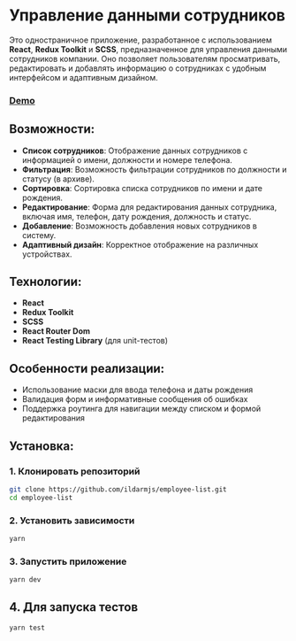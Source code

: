 # Управление данными сотрудников

Это одностраничное приложение, разработанное с использованием **React**, **Redux Toolkit** и **SCSS**, предназначенное для управления данными сотрудников компании. Оно позволяет пользователям просматривать, редактировать и добавлять информацию о сотрудниках с удобным интерфейсом и адаптивным дизайном.

### [Demo](https://employee-list-rouge.vercel.app/)

## Возможности:

- **Список сотрудников**: Отображение данных сотрудников с информацией о имени, должности и номере телефона.
- **Фильтрация**: Возможность фильтрации сотрудников по должности и статусу (в архиве).
- **Сортировка**: Сортировка списка сотрудников по имени и дате рождения.
- **Редактирование**: Форма для редактирования данных сотрудника, включая имя, телефон, дату рождения, должность и статус.
- **Добавление**: Возможность добавления новых сотрудников в систему.
- **Адаптивный дизайн**: Корректное отображение на различных устройствах.

## Технологии:

- **React**
- **Redux Toolkit**
- **SCSS**
- **React Router Dom**
- **React Testing Library** (для unit-тестов)

## Особенности реализации:

- Использование маски для ввода телефона и даты рождения
- Валидация форм и информативные сообщения об ошибках
- Поддержка роутинга для навигации между списком и формой редактирования

## Установка:

### 1. Клонировать репозиторий

```bash
git clone https://github.com/ildarmjs/employee-list.git
cd employee-list
```

### 2. Установить зависимости

```bash
yarn
```

### 3. Запустить приложение

```bash
yarn dev
```

## 4. Для запуска тестов

```bash
yarn test
```
